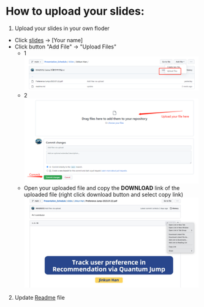 # How to upload your slides:
1. Upload your slides in your own floder
  - Click [slides](https://github.com/KK429312/Presentation_Schedule/tree/main/slides) -> [Your name]
  - Click button "Add File" -> "Upload Files"
    - 1 
      ![image](https://github.com/KK429312/Presentation_Schedule/blob/main/slides/Usage/images/uploadfiles.png)
    - 2
      ![image](https://github.com/KK429312/Presentation_Schedule/blob/main/slides/Usage/images/commit_.png)
    - Open your uploaded file and copy the **DOWNLOAD** link of the uploaded file (right click download button and select copy link)
    ![image](https://github.com/KK429312/Presentation_Schedule/blob/main/slides/Usage/images/link.jpg)
2. Update [Readme](https://github.com/KK429312/Presentation_Schedule/blob/main/README.md) file  
